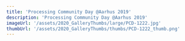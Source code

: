 ```yaml
---
title: 'Processing Community Day @Aarhus 2019'
description: 'Processing Community Day @Aarhus 2019'
imageUrl: '/assets/2020_GalleryThumbs/large/PCD-1222.jpg'
thumbUrl: '/assets/2020_GalleryThumbs/thumbs/PCD-1222_thumb.png'
---
```

